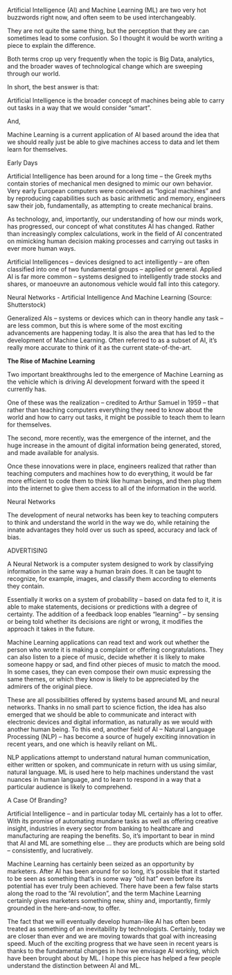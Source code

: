 Artificial Intelligence (AI) and Machine Learning (ML) are two very hot buzzwords right now, and often seem to be used interchangeably.

They are not quite the same thing, but the perception that they are can sometimes lead to some confusion. So I thought it would be worth writing a piece to explain the difference.

Both terms crop up very frequently when the topic is Big Data, analytics, and the broader waves of technological change which are sweeping through our world.

In short, the best answer is that:

Artificial Intelligence is the broader concept of machines being able to carry out tasks in a way that we would consider “smart”.

And,

Machine Learning is a current application of AI based around the idea that we should really just be able to give machines access to data and let them learn for themselves.

Early Days

Artificial Intelligence has been around for a long time – the Greek myths contain stories of mechanical men designed to mimic our own behavior. Very early European computers were conceived as “logical machines” and by reproducing capabilities such as basic arithmetic and memory, engineers saw their job, fundamentally, as attempting to create mechanical brains.

As technology, and, importantly, our understanding of how our minds work, has progressed, our concept of what constitutes AI has changed. Rather than increasingly complex calculations, work in the field of AI concentrated on mimicking human decision making processes and carrying out tasks in ever more human ways.

Artificial Intelligences – devices designed to act intelligently – are often classified into one of two fundamental groups – applied or general. Applied AI is far more common – systems designed to intelligently trade stocks and shares, or manoeuvre an autonomous vehicle would fall into this category.


Neural Networks - Artificial Intelligence And Machine Learning (Source: Shutterstock)

Generalized AIs – systems or devices which can in theory handle any task – are less common, but this is where some of the most exciting advancements are happening today. It is also the area that has led to the development of Machine Learning. Often referred to as a subset of AI, it’s really more accurate to think of it as the current state-of-the-art.

**The Rise of Machine Learning** 

Two important breakthroughs led to the emergence of Machine Learning as the vehicle which is driving AI development forward with the speed it currently has.

One of these was the realization – credited to Arthur Samuel in 1959 – that rather than teaching computers everything they need to know about the world and how to carry out tasks, it might be possible to teach them to learn for themselves.

The second, more recently, was the emergence of the internet, and the huge increase in the amount of digital information being generated, stored, and made available for analysis.

Once these innovations were in place, engineers realized that rather than teaching computers and machines how to do everything, it would be far more efficient to code them to think like human beings, and then plug them into the internet to give them access to all of the information in the world.

Neural Networks

The development of neural networks has been key to teaching computers to think and understand the world in the way we do, while retaining the innate advantages they hold over us such as speed, accuracy and lack of bias.


ADVERTISING

A Neural Network is a computer system designed to work by classifying information in the same way a human brain does. It can be taught to recognize, for example, images, and classify them according to elements they contain.

Essentially it works on a system of probability – based on data fed to it, it is able to make statements, decisions or predictions with a degree of certainty. The addition of a feedback loop enables “learning” – by sensing or being told whether its decisions are right or wrong, it modifies the approach it takes in the future.

Machine Learning applications can read text and work out whether the person who wrote it is making a complaint or offering congratulations. They can also listen to a piece of music, decide whether it is likely to make someone happy or sad, and find other pieces of music to match the mood. In some cases, they can even compose their own music expressing the same themes, or which they know is likely to be appreciated by the admirers of the original piece.

These are all possibilities offered by systems based around ML and neural networks. Thanks in no small part to science fiction, the idea has also emerged that we should be able to communicate and interact with electronic devices and digital information, as naturally as we would with another human being. To this end, another field of AI – Natural Language Processing (NLP) – has become a source of hugely exciting innovation in recent years, and one which is heavily reliant on ML.

NLP applications attempt to understand natural human communication, either written or spoken, and communicate in return with us using similar, natural language. ML is used here to help machines understand the vast nuances in human language, and to learn to respond in a way that a particular audience is likely to comprehend.

A Case Of Branding?

Artificial Intelligence – and in particular today ML certainly has a lot to offer. With its promise of automating mundane tasks as well as offering creative insight, industries in every sector from banking to healthcare and manufacturing are reaping the benefits. So, it’s important to bear in mind that AI and ML are something else … they are products which are being sold – consistently, and lucratively.

Machine Learning has certainly been seized as an opportunity by marketers. After AI has been around for so long, it’s possible that it started to be seen as something that’s in some way “old hat”  even before its potential has ever truly been achieved. There have been a few false starts along the road to the “AI revolution”, and the term Machine Learning certainly gives marketers something new, shiny and, importantly, firmly grounded in the here-and-now, to offer.

The fact that we will eventually develop human-like AI has often been treated as something of an inevitability by technologists. Certainly, today we are closer than ever and we are moving towards that goal with increasing speed. Much of the exciting progress that we have seen in recent years is thanks to the fundamental changes in how we envisage AI working, which have been brought about by ML. I hope this piece has helped a few people understand the distinction between AI and ML. 

